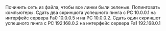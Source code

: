 Починить сеть из файла, чтобы все линки были зеленые. Попинговать компьютеры.
Сдать два скриншота успешного пинга с РС 10.0.0.1 на интерфейс сервера Fa0 10.0.0.5 и на PC 10.0.0.2.
Сдать один скриншот успешного пинга с РС 192.168.0.2 на интерфейс сервера Fa1 192.168.0.1